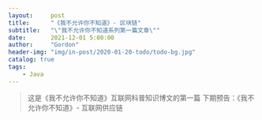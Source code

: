```yaml
---
layout:     post
title:      "《我不允许你不知道》- 区块链"
subtitle:   "\"我不允许你不知道系列第一篇文章\""
date:       2021-12-01 5:00:00
author:     "Gordon"
header-img: "img/in-post/2020-01-20-todo/todo-bg.jpg"
catalog: true
tags:
    - Java
---
```


> 这是《我不允许你不知道》互联网科普知识博文的第一篇
> 下期预告：《我不允许你不知道》- 互联网供应链


